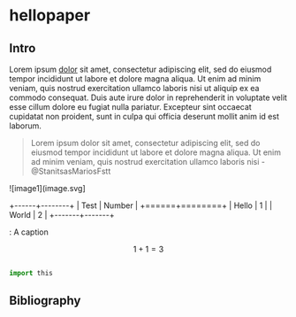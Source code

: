 # hellopaper

## Intro

Lorem ipsum [dolor](./dolor.md) sit amet, consectetur adipiscing elit, sed do eiusmod tempor incididunt ut labore et dolore magna aliqua. Ut enim ad minim veniam, quis nostrud exercitation ullamco laboris nisi ut aliquip ex ea commodo consequat. Duis aute irure dolor in reprehenderit in voluptate velit esse cillum dolore eu fugiat nulla pariatur. Excepteur sint occaecat cupidatat non proident, sunt in culpa qui officia deserunt mollit anim id est laborum.

> Lorem ipsum dolor sit amet, consectetur adipiscing elit, sed do eiusmod tempor incididunt ut labore et dolore magna aliqua. Ut enim ad minim veniam, quis nostrud exercitation ullamco laboris nisi - @StanitsasMariosFstt

![image1](image.svg]

+------+--------+
| Test | Number |
+======+========+
| Hello | 1 |
| World | 2     |
+-------+-------+

: A caption

$$1 + 1 = 3$$

```python

import this
```

## Bibliography
